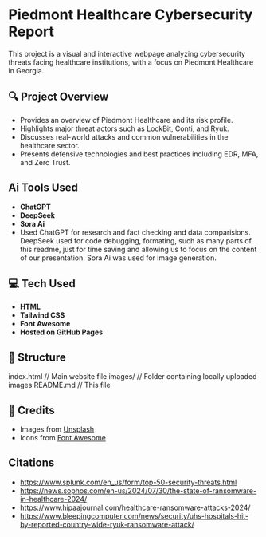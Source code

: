 # Piedmont Healthcare Cybersecurity Report

This project is a visual and interactive webpage analyzing cybersecurity threats facing healthcare institutions, with a focus on Piedmont Healthcare in Georgia.

## 🔍 Project Overview
- Provides an overview of Piedmont Healthcare and its risk profile.
- Highlights major threat actors such as LockBit, Conti, and Ryuk.
- Discusses real-world attacks and common vulnerabilities in the healthcare sector.
- Presents defensive technologies and best practices including EDR, MFA, and Zero Trust.

## Ai Tools Used
- **ChatGPT**
- **DeepSeek**
- **Sora Ai**
- Used ChatGPT for research and fact checking and data comparisions. DeepSeek used for code debugging, formating, such as many parts of this readme, just for time saving and allowing us to focus on the content of our presentation. Sora Ai was used for image generation.


## 💻 Tech Used
- **HTML**
- **Tailwind CSS**
- **Font Awesome**
- **Hosted on GitHub Pages**



## 📁 Structure
index.html // Main website file images/ // Folder containing locally uploaded images README.md // This file



## 📸 Credits
- Images from [Unsplash](https://unsplash.com/)
- Icons from [Font Awesome](https://fontawesome.com/)

## Citations 
- https://www.splunk.com/en_us/form/top-50-security-threats.html
- https://news.sophos.com/en-us/2024/07/30/the-state-of-ransomware-in-healthcare-2024/
- https://www.hipaajournal.com/healthcare-ransomware-attacks-2024/
- https://www.bleepingcomputer.com/news/security/uhs-hospitals-hit-by-reported-country-wide-ryuk-ransomware-attack/


